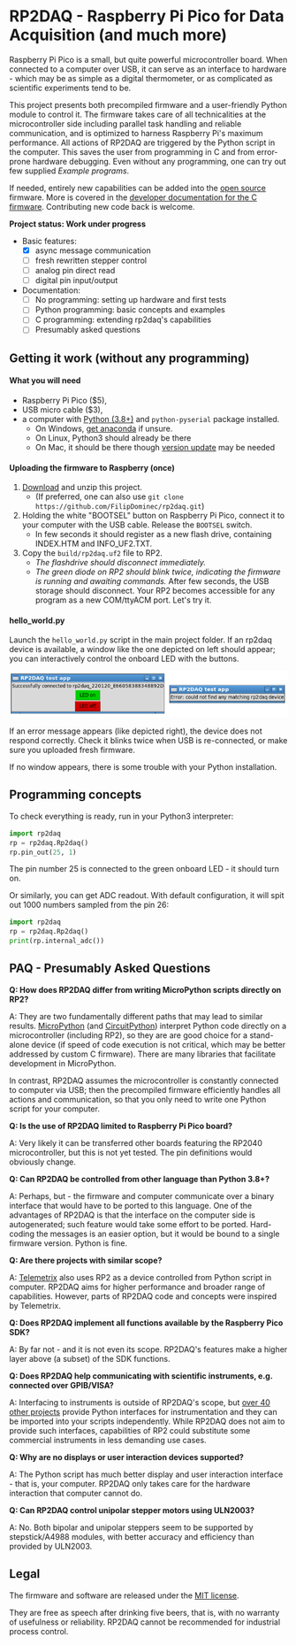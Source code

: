 # RP2DAQ - Raspberry Pi Pico for Data Acquisition (and much more)

Raspberry Pi Pico is a small, but quite powerful microcontroller board. When connected to a computer over USB, it can serve as an interface to hardware - which may be as simple as a digital thermometer, or as complicated as scientific experiments tend to be. 

This project presents both precompiled firmware and a user-friendly Python module to control it. The firmware takes care of all technicalities at the microcontroller side including parallel task handling and reliable communication, and is optimized to harness Raspberry Pi's maximum performance. All actions of RP2DAQ are triggered by the Python script in the computer. This saves the user from programming in C and from error-prone hardware debugging. Even without any programming, one can try out few supplied *Example programs*. 

If needed, entirely new capabilities can be added into the [open source](LICENSE) firmware. More is covered in the [developer documentation for the C firmware](docs/DEVELOPERS.md). Contributing new code back is welcome. 


**Project status: Work under progress**

 * Basic features: 
    * [x] async message communication
    * [ ] fresh rewritten stepper control
    * [ ] analog pin direct read
	* [ ] digital pin input/output
 * Documentation:
    * [ ] No programming: setting up hardware and first tests
    * [ ] Python programming: basic concepts and examples
    * [ ] C programming: extending rp2daq's capabilities
    * [ ] Presumably asked questions

## Getting it work (without any programming)

#### What you will need

 * Raspberry Pi Pico ($5),
 * USB micro cable ($3),
 * a computer with [Python (3.8+)](https://realpython.com/installing-python/) and ```python-pyserial``` package installed.
	* On Windows, [get anaconda](https://docs.anaconda.com/anaconda/install/windows/) if unsure.
	* On Linux, Python3 should already be there
    * On Mac, it should be there though [version update](https://code2care.org/pages/set-python-as-default-version-macos) may be needed

#### Uploading the firmware to Raspberry (once)

1. [Download](https://github.com/FilipDominec/rp2daq/archive/refs/heads/main.zip) and unzip this project. 
    * (If preferred, one can also use ```git clone https://github.com/FilipDominec/rp2daq.git```)
1. Holding the white "BOOTSEL" button on Raspberry Pi Pico, connect it to your computer with the USB cable. Release the ```BOOTSEL``` switch.
    * In few seconds it should register as a new flash drive, containing INDEX.HTM and INFO_UF2.TXT. 
1. Copy the ```build/rp2daq.uf2``` file to RP2. 
    * *The flashdrive should disconnect immediately.* 
    * *The green diode on RP2 should blink twice, indicating the firmware is running and awaiting commands.*
After few seconds, the USB storage should disconnect. Your RP2 becomes accessible for any program as a new COM/ttyACM port.  Let's try it.

#### hello_world.py

Launch the ```hello_world.py``` script in the main project folder. If an rp2daq device is available, a window like the one depicted on left should appear; you can interactively control the onboard LED with the buttons.  

![](docs/hello_world_screens.png)

If an error message appears (like depicted right), the device does not respond correctly. Check it blinks twice when USB is re-connected, or make sure you uploaded fresh firmware. 

If no window appears, there is some trouble with your Python installation.


## Programming concepts

To check everything is ready, run in your Python3 interpreter:

```Python
import rp2daq
rp = rp2daq.Rp2daq()
rp.pin_out(25, 1)
```

The pin number 25 is connected to the green onboard LED - it should turn on.

Or similarly, you can get ADC readout. With default configuration, it will spit out 1000 numbers sampled from the pin 26:

```Python
import rp2daq
rp = rp2daq.Rp2daq()
print(rp.internal_adc())
```


## PAQ - Presumably Asked Questions

**Q: How does RP2DAQ differ from writing MicroPython scripts directly on RP2?**

A: They are two fundamentally different paths that may lead to similar results. [MicroPython](https://github.com/micropython/micropython) (and [CircuitPython](https://circuitpython.org/)) interpret Python code directly on a microcontroller (including RP2), so they are are good choice for a stand-alone device (if speed of code execution is not critical, which may be better addressed by custom C firmware). There are many libraries that facilitate development in MicroPython. 

In contrast, RP2DAQ assumes the microcontroller is constantly connected to computer via USB; then the precompiled firmware efficiently handles all actions and communication, so that you only need to write one Python script for your computer. 


**Q: Is the use of RP2DAQ limited to Raspberry Pi Pico board?**

A: Very likely it can be transferred other boards featuring the RP2040 microcontroller, but this is not yet tested. The pin definitions would obviously change. 


**Q: Can RP2DAQ be controlled from other language than Python 3.8+?**

A: Perhaps, but - the firmware and computer communicate over a binary interface that would have to be ported to this language. One of the advantages of RP2DAQ is that the interface on the computer side is autogenerated; such feature would take some effort to be ported. Hard-coding the messages is an easier option, but it would be bound to a single firmware version. Python is fine.


**Q: Are there projects with similar scope?**

A: [Telemetrix](https://github.com/MrYsLab/Telemetrix4RpiPico) also uses RP2 as a device controlled from Python script in computer. RP2DAQ aims for higher performance and broader range of capabilities. However, parts of RP2DAQ code and concepts were inspired by Telemetrix.


**Q: Does RP2DAQ implement all functions available by the Raspberry Pico SDK?**

A: By far not - and it is not even its scope. RP2DAQ's features make a higher layer above (a subset) of the SDK functions.


**Q: Does RP2DAQ help communicating with scientific instruments, e.g. connected over GPIB/VISA?**

A: Interfacing to instruments is outside of RP2DAQ's scope, but [over 40 other projects](https://github.com/python-data-acquisition/meta/issues/14) provide Python interfaces for instrumentation and they can be imported into your scripts independently. While RP2DAQ does not aim to provide such interfaces, capabilities of RP2 could substitute some commercial instruments in less demanding use cases. 


**Q: Why are no displays or user interaction devices supported?**

A: The Python script has much better display and user interaction interface - that is, your computer. RP2DAQ only takes care for the hardware interaction that computer cannot do. 


**Q: Can RP2DAQ control unipolar stepper motors using ULN2003?**

A: No. Both bipolar and unipolar steppers seem to be supported by stepstick/A4988 modules, with better accuracy and efficiency than provided by ULN2003. 


## Legal

The firmware and software are released under the [MIT license](LICENSE). 

They are free as speech after drinking five beers, that is, with no warranty of usefulness or reliability. RP2DAQ cannot be recommended for industrial process control.



